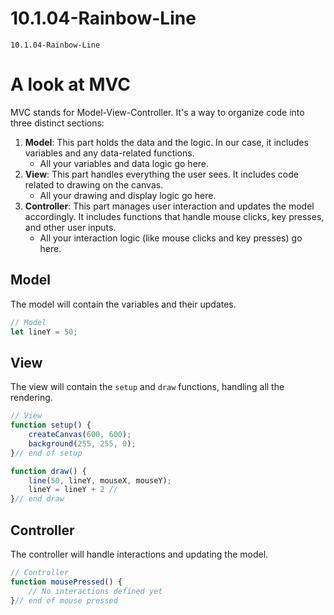 # 10.1.04-Rainbow-Line
```
10.1.04-Rainbow-Line
```
# A look at MVC

MVC stands for Model-View-Controller. It's a way to organize code into three distinct sections:

1. **Model**: This part holds the data and the logic. In our case, it includes variables and any data-related functions.
   - All your variables and data logic go here.
2. **View**: This part handles everything the user sees. It includes code related to drawing on the canvas.
   - All your drawing and display logic go here.
3. **Controller**: This part manages user interaction and updates the model accordingly. It includes functions that handle mouse clicks, key presses, and other user inputs.
     - All your interaction logic (like mouse clicks and key presses) go here.


## Model
The model will contain the variables and their updates.

```javascript
// Model
let lineY = 50;

```

## View
The view will contain the `setup` and `draw` functions, handling all the rendering.

```javascript
// View
function setup() {
    createCanvas(600, 600);
    background(255, 255, 0);
}// end of setup

function draw() {
    line(50, lineY, mouseX, mouseY);
    lineY = lineY + 2 // 
}// end draw
```

## Controller
The controller will handle interactions and updating the model.

```javascript
// Controller
function mousePressed() {
    // No interactions defined yet
}// end of mouse pressed


```


